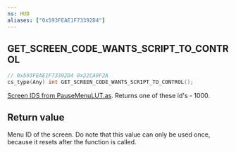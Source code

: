 ```yaml
---
ns: HUD
aliases: ["0x593FEAE1F73392D4"]
---
```

## GET_SCREEN_CODE_WANTS_SCRIPT_TO_CONTROL

```c
// 0x593FEAE1F73392D4 0x22CA9F2A
cs_type(Any) int GET_SCREEN_CODE_WANTS_SCRIPT_TO_CONTROL();
```

[Screen IDS from PauseMenuLUT.as](https://gist.github.com/freedy69/19c4be9699e07946285f9b51799b67a9).
Returns one of these id's - 1000.

## Return value
Menu ID of the screen.
Do note that this value can only be used once, because it resets after the function is called.